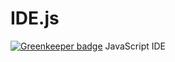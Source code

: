 # IDE.js

[![Greenkeeper badge](https://badges.greenkeeper.io/TheBrokenRail/IDE.js.svg)](https://greenkeeper.io/)
JavaScript IDE

